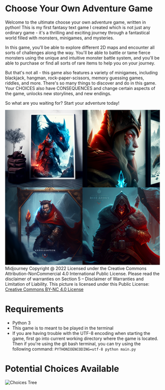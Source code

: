 # Choose Your Own Adventure Game

Welcome to the ultimate choose your own adventure game, written in python! This is my first fantasy text game I created which is not just any ordinary game - it's a thrilling and exciting journey through a fantastical world filled with monsters, minigames, and mysteries.

In this game, you'll be able to explore different 2D maps and encounter all sorts of challenges along the way. You'll be able to battle or tame fierce monsters using the unique and intuitive monster battle system, and you'll be able to purchase or find all sorts of rare items to help you on your journey.

But that's not all - this game also features a variety of minigames, including blackjack, hangman, rock-paper-scissors, memory guessing games, riddles, and more. There's so many things to discover and do in this game. Your CHOICES also have CONSEQUENCES and change certain aspects of the game, unlocks new storylines, and new endings.

So what are you waiting for? Start your adventure today!

![Choose your adventure game poster](Resources\images\adventure_game_poster.png)
Midjourney Copyright @ 2022
Licensed under the Creative Commons Attribution-NonCommercial 4.0 International Public License. Please read the disclaimer of warranties on Section 5 – Disclaimer of Warranties and Limitation of Liability.
This picture is licensed under this Public License: [Creative Commons BY-NC 4.0 License](https://creativecommons.org/licenses/by-nc/4.0/legalcode)


# Requirements

- Python 3
- This game is to meant to be played in the terminal
- If you are having trouble with the UTF-8 encoding when starting the game, first go into current working directory where the game is located. 
  Then if you're using the git bash terminal, you can try using the following command:
  ```PYTHONIOENCODING=utf-8 python main.py```

# Potential Choices Available

![Choices Tree](Resources/images/choice_tree.png)
